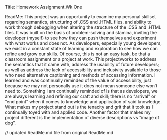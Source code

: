 Title: Homework Assignment.Wk One

ReadMe: This project was an opportunity to examine my personal skillset regarding semantics, structuring of .CSS and .HTML files, 
and ability to work through debugging when altering the structure of the .CSS and .HTML files. It was built on the basis of 
problem-solving and stamina, inviting the developer (myself) to see how they can push themselves and experiment with what works 
and does not. As developers, especially young developers, we exist in a constant state of learning and exploration to see how we 
can refine and grow our skills. Of course, this is not an easy task, be that a classroom assignment or a project at work. This 
project\works to address the semantics that it came with, address the usability of future developers; as well as address the lack 
of accessibility and inclusivity available to those who need alternative captioning and methods of accessing information. I learned 
and was continually reminded of the value of accessibility, just because we may not personally use it does not mean someone else 
won’t need to. Something I am continually reminded of is that as developers, we are always learning and refining our craft and skill; 
there is no “arrival” or “end point” when it comes to knowledge and application of said knowledge. What makes my project stand out is 
the tenacity and grit that it took as I continually toyed with and applied code. Another factor that makes my project different is the 
implementation of diverse descriptions vs “image of dog”.


// updated ReadMe.md file from original ReadMe.md
